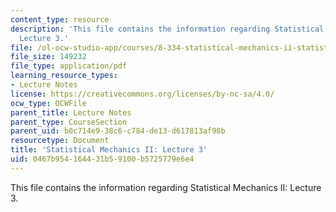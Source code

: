 ```yaml
---
content_type: resource
description: 'This file contains the information regarding Statistical Mechanics II:
  Lecture 3.'
file: /ol-ocw-studio-app/courses/8-334-statistical-mechanics-ii-statistical-physics-of-fields-spring-2014/0467b954164431b59100b5725779e6e4_MIT8_334S14_Lec3.pdf
file_size: 149232
file_type: application/pdf
learning_resource_types:
- Lecture Notes
license: https://creativecommons.org/licenses/by-nc-sa/4.0/
ocw_type: OCWFile
parent_title: Lecture Notes
parent_type: CourseSection
parent_uid: b0c714e9-38c6-c784-de13-d617813af98b
resourcetype: Document
title: 'Statistical Mechanics II: Lecture 3'
uid: 0467b954-1644-31b5-9100-b5725779e6e4
---
```

This file contains the information regarding Statistical Mechanics II: Lecture 3.